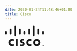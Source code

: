 ```yaml
---
date: 2020-01-24T11:48:46+01:00
title: Cisco
---
```

<svg xmlns="http://www.w3.org/2000/svg" height="68" width="128" viewBox="0 0 128 68" fill-rule="evenodd" clip-rule="evenodd" stroke-linejoin="round" stroke-miterlimit="1.414" fill="currentColor"><path d="M116.477 56.48c0 6.363-4.912 11.52-11.752 11.52-6.84 0-11.746-5.157-11.746-11.52 0-6.352 4.9-11.512 11.74-11.512s11.75 5.16 11.75 11.513zM63.1 50.42c-.085-.028-2.448-.68-4.39-.68-2.248 0-3.47.753-3.47 1.823 0 1.354 1.648 1.825 2.573 2.117l1.547.493c3.644 1.158 5.303 3.654 5.303 6.363 0 5.587-4.913 7.464-9.208 7.464-2.987 0-5.782-.55-6.058-.608v-5.118c.495.125 2.848.828 5.3.828 2.792 0 4.077-.82 4.077-2.077 0-1.128-1.11-1.78-2.502-2.216-.34-.12-.852-.28-1.2-.39-3.126-.99-5.73-2.83-5.73-6.51 0-4.16 3.112-6.958 8.286-6.958 2.732 0 5.304.663 5.47.71v4.75zM41.813 67.603H36.2v-22.24h5.614v22.24zm82.973-2.928v.35h-.99v2.578h-.41v-2.58h-.995v-.348h2.4zm.21 0h.637l.875 2.4h.015l.848-2.4h.63v2.928h-.42V65.2h-.01l-.89 2.403h-.39l-.86-2.402h-.02v2.41H125v-2.93zm-37.928-12.94c-.23-.118-2.04-1.19-4.724-1.19-3.627 0-6.144 2.528-6.144 5.935 0 3.306 2.408 5.937 6.144 5.937 2.64 0 4.477-1.048 4.723-1.18v5.97c-.707.2-2.622.793-5.115.793C75.64 68 70.1 63.647 70.1 56.48c0-6.642 5.014-11.512 11.855-11.512 2.632 0 4.583.64 5.114.798v5.97zm-58.584 0c-.226-.118-2.03-1.19-4.715-1.19-3.64 0-6.15 2.528-6.15 5.935 0 3.306 2.41 5.937 6.15 5.937 2.64 0 4.47-1.048 4.71-1.18v5.97c-.7.2-2.61.793-5.12.793-6.31 0-11.844-4.353-11.844-11.52 0-6.642 5.013-11.512 11.843-11.512 2.64 0 4.59.64 5.12.798v5.97zm76.24-1.105c-3.33 0-5.803 2.62-5.803 5.85 0 3.238 2.48 5.856 5.81 5.856 3.328 0 5.807-2.618 5.807-5.855 0-3.23-2.48-5.85-5.805-5.85zm-7.32-47.318c0-1.532-1.244-2.776-2.778-2.776-1.536 0-2.777 1.244-2.777 2.776v29.535c0 1.54 1.24 2.786 2.77 2.786s2.776-1.245 2.776-2.786V3.312zm-61.222 0c0-1.532-1.252-2.776-2.787-2.776-1.534 0-2.786 1.244-2.786 2.776v29.535c0 1.54 1.25 2.786 2.78 2.786 1.533 0 2.785-1.245 2.785-2.786V3.312zM128 21.462c0-1.535-1.247-2.778-2.777-2.778-1.536 0-2.782 1.243-2.782 2.777v5.84c0 1.55 1.25 2.79 2.79 2.79 1.53 0 2.78-1.24 2.78-2.782v-5.84zm-61.222 0c0-1.535-1.244-2.778-2.77-2.778-1.534 0-2.786 1.243-2.786 2.777v5.84c0 1.55 1.252 2.79 2.786 2.79 1.526 0 2.77-1.24 2.77-2.782v-5.84zm-61.206 0c0-1.535-1.25-2.778-2.786-2.778C1.253 18.684 0 19.927 0 21.46v5.84c0 1.543 1.253 2.786 2.786 2.786 1.536 0 2.786-1.243 2.786-2.786v-5.84zm15.306-7.664c0-1.533-1.25-2.78-2.786-2.78-1.535 0-2.787 1.247-2.787 2.78v13.5c0 1.543 1.252 2.786 2.787 2.786s2.786-1.243 2.786-2.786v-13.5zm30.61 0c0-1.533-1.25-2.78-2.786-2.78-1.534 0-2.786 1.247-2.786 2.78v13.5c0 1.543 1.252 2.786 2.786 2.786 1.536 0 2.787-1.243 2.787-2.786v-13.5zm30.602 0c0-1.533-1.244-2.78-2.778-2.78-1.53 0-2.777 1.247-2.777 2.78v13.5c0 1.543 1.246 2.786 2.777 2.786 1.534 0 2.778-1.243 2.778-2.786v-13.5zm30.63 0c0-1.533-1.244-2.78-2.814-2.78-1.535 0-2.778 1.247-2.778 2.78v13.5c0 1.543 1.243 2.786 2.778 2.786 1.57 0 2.813-1.243 2.813-2.786v-13.5z"/></svg>
